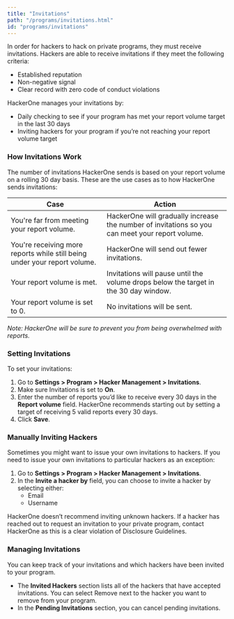 ```yaml
---
title: "Invitations"
path: "/programs/invitations.html"
id: "programs/invitations"
---
```


In order for hackers to hack on private programs, they must receive invitations. Hackers are able to receive invitations if they meet the following criteria:
* Established reputation
* Non-negative signal
* Clear record with zero code of conduct violations

HackerOne manages your invitations by:
* Daily checking to see if your program has met your report volume target in the last 30 days
* Inviting hackers for your program if you’re not reaching your report volume target

### How Invitations Work
The number of invitations HackerOne sends is based on your report volume on a rolling 30 day basis. These are the use cases as to how HackerOne sends invitations:

Case | Action
---- | ------
You're far from meeting your report volume. | HackerOne will gradually increase the number of invitations so you can meet your report volume.
You're receiving more reports while still being under your report volume.	| HackerOne will send out fewer invitations.
Your report volume is met. | Invitations will pause until the volume drops below the target in the 30 day window.
Your report volume is set to 0. | No invitations will be sent.

*Note: HackerOne will be sure to prevent you from being overwhelmed with reports.*

### Setting Invitations
To set your invitations:
1. Go to **Settings > Program > Hacker Management > Invitations**.
2. Make sure Invitations is set to **On**.
3. Enter the number of reports you’d like to receive every 30 days in the **Report volume** field. HackerOne recommends starting out by setting a target of receiving 5 valid reports every 30 days.
4. Click **Save**. 

### Manually Inviting Hackers
Sometimes you might want to issue your own invitations to hackers. If you need to issue your own invitations to particular hackers as an exception:
1. Go to **Settings > Program > Hacker Management > Invitations**.
2. In the **Invite a hacker by** field, you can choose to invite a hacker by selecting either:
   * Email
   * Username

HackerOne doesn’t recommend inviting unknown hackers. If a hacker has reached out to request an invitation to your private program, contact HackerOne as this is a clear violation of Disclosure Guidelines.

### Managing Invitations
You can keep track of your invitations and which hackers have been invited to your program.
* The **Invited Hackers** section lists all of the hackers that have accepted invitations. You can select Remove next to the hacker you want to remove from your program.
* In the **Pending Invitations** section, you can cancel pending invitations.
